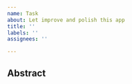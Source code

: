 ```yaml
---
name: Task
about: Let improve and polish this app
title: ''
labels: ''
assignees: ''

---
```


## Abstract
